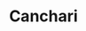 ---
title: "Canchari"
url: /ayacucho/canchari-jiron-a-del-senor/
shop: reparación de automóviles
---